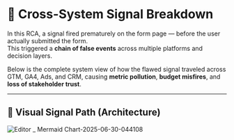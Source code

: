 # 🔁 Cross-System Signal Breakdown

In this RCA, a signal fired prematurely on the form page — before the user actually submitted the form.  
This triggered a **chain of false events** across multiple platforms and decision layers.

Below is the complete system view of how the flawed signal traveled across GTM, GA4, Ads, and CRM, causing **metric pollution**, **budget misfires**, and **loss of stakeholder trust**.

---

## 🧠 Visual Signal Path (Architecture)

![Editor _ Mermaid Chart-2025-06-30-044108](https://github.com/user-attachments/assets/46b65e54-9ee6-4b9a-a820-c9f688c36b9f)
